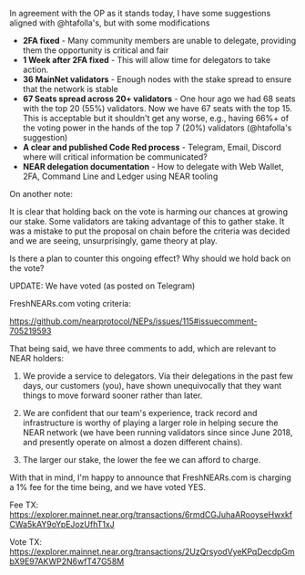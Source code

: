 In agreement with the OP as it stands today, I have some suggestions aligned with @htafolla's, but with some modifications

- **2FA fixed** - Many community members are unable to delegate, providing them the opportunity is critical and fair
- **1 Week after 2FA fixed** - This will allow time for delegators to take action.
- **36 MainNet validators** - Enough nodes with the stake spread to ensure that the network is stable
- **67 Seats spread across 20+ validators** - One hour ago we had 68 seats with the top 20 (55%) validators. Now we have 67 seats with the top 15. This is acceptable but it shouldn't get any worse, e.g., having 66%+ of the voting power in the hands of the top 7 (20%) validators (@htafolla's suggestion)
- **A clear and published Code Red process** - Telegram, Email, Discord where will critical information be communicated?
- **NEAR delegation documentation** - How to delegate with Web Wallet, 2FA, Command Line and Ledger using NEAR tooling

On another note: 

It is clear that holding back on the vote is harming our chances at growing our stake. Some validators are taking advantage of this to gather stake. It was a mistake to put the proposal on chain before the criteria was decided and we are seeing, unsurprisingly, game theory at play.

Is there a plan to counter this ongoing effect? Why should we hold back on the vote?

UPDATE: We have voted (as posted on Telegram)

FreshNEARs.com voting criteria:

https://github.com/nearprotocol/NEPs/issues/115#issuecomment-705219593

That being said, we have three comments to add, which are relevant to NEAR holders:

1) We provide a service to delegators. Via their delegations in the past few days, our customers (you), have shown unequivocally that they want things to move forward sooner rather than later.

2) We are confident that our team's experience, track record and infrastructure is worthy of playing a larger role in helping secure the NEAR network (we have been running validators since since June 2018, and presently operate on almost a dozen different chains).

3) The larger our stake, the lower the fee we can afford to charge.

With that in mind, I'm happy to announce that FreshNEARs.com is charging a 1% fee for the time being, and we have voted YES.

Fee TX: https://explorer.mainnet.near.org/transactions/6rmdCGJuhaARooyseHwxkfCWa5kAY9oYpEJozUfhT1xJ

Vote TX: https://explorer.mainnet.near.org/transactions/2UzQrsyodVyeKPqDecdpGmbX9E97AKWP2N6wfT47G58M
